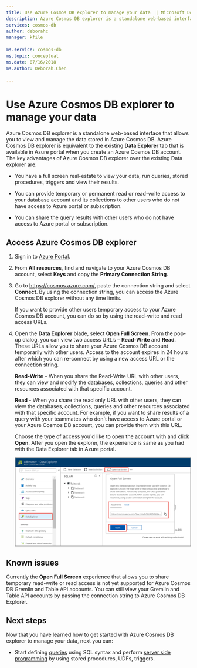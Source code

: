 ```yaml
---
title: Use Azure Cosmos DB explorer to manage your data  | Microsoft Docs
description: Azure Cosmos DB explorer is a standalone web-based interface that allows you to view and manage the data stored in Azure Cosmos DB.
services: cosmos-db
author: deborahc
manager: kfile

ms.service: cosmos-db
ms.topic: conceptual
ms.date: 07/16/2018
ms.author: Deborah.Chen

---
```


# Use Azure Cosmos DB explorer to manage your data 

Azure Cosmos DB explorer is a standalone web-based interface that allows you to view and manage the data stored in Azure Cosmos DB. Azure Cosmos DB explorer is equivalent to the existing **Data Explorer** tab that is available in Azure portal when you create an Azure Cosmos DB account. The key advantages of Azure Cosmos DB explorer over the existing Data explorer are:

* You have a full screen real-estate to view your data, run queries, stored procedures, triggers and view their results.  

* You can provide temporary or permanent read or read-write access to your database account and its collections to other users who do not have access to Azure portal or subscription.  

* You can share the query results with other users who do not have access to Azure portal or subscription.  

## Access Azure Cosmos DB explorer

1. Sign in to [Azure Portal](https://portal.azure.com/). 

2. From **All resources**, find and navigate to your Azure Cosmos DB account, select **Keys** and copy the **Primary Connection String**.  

3. Go to https://cosmos.azure.com/, paste the connection string and select **Connect**. By using the connection string, you can access the Azure Cosmos DB explorer without any time limits.  

   If you want to provide other users temporary access to your Azure Cosmos DB account, you can do so by using the read-write and read access URLs. 

4. Open the **Data Explorer** blade, select **Open Full Screen**. From the pop-up dialog, you can view two access URL’s – **Read-Write** and **Read**. These URLs allow you to share your Azure Cosmos DB account temporarily with other users. Access to the account expires in 24 hours after which you can re-connect by using a new access URL or the connection string. 

   **Read-Write** – When you share the Read-Write URL with other users, they can view and modify the databases, collections, queries and other resources associated with that specific account.

   **Read** - When you share the read only URL with other users, they can view the databases, collections, queries and other resources associated with that specific account. For example, if you want to share results of a query with your teammates who don't have access to Azure portal or your Azure Cosmos DB account, you can provide them with this URL.

   Choose the type of access you'd like to open the account with and click **Open**. After you open the explorer, the experience is same as you had with the Data Explorer tab in Azure portal.   

   ![Open Azure Cosmos DB explorer](./media/data-explorer/open-data-explorer-with-access-url.png)

## Known issues

Currently the **Open Full Screen** experience that allows you to share temporary read-write or read access is not yet supported for Azure Cosmos DB Gremlin and Table API accounts. You can still view your Gremlin and Table API accounts by passing the connection string to Azure Cosmos DB Explorer. 

## Next steps
Now that you have learned how to get started with Azure Cosmos DB explorer to manage your data, next you can:

* Start defining [queries](sql-api-sql-query-reference.md) using SQL syntax and perform [server side programming](programming.md) by using stored procedures, UDFs, triggers. 